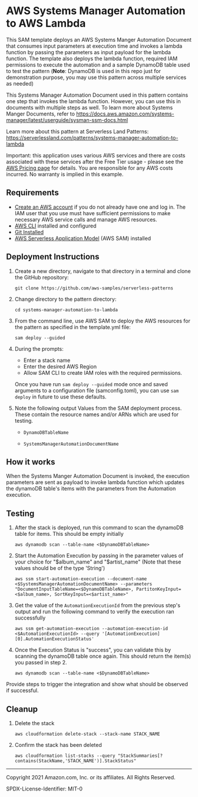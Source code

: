 # AWS Systems Manager Automation to AWS Lambda

This SAM template deploys an AWS Systems Manger Automation Document that consumes input parameters at execution time and invokes a lambda function by passing the parameters as input payload for the lambda function. The template also deploys the lambda function, required IAM permissions to execute the automation and a sample DynamoDB table used to test the pattern
(**Note**: DynamoDB is used in this repo just for demonstration purpose, you may use this pattern across multiple services as needed)

This Systems Manager Automation Document used in this pattern contains one step that invokes the lambda function. However, you can use this in documents with multiple steps as well. To learn more about Systems Manger Documents, refer to https://docs.aws.amazon.com/systems-manager/latest/userguide/sysman-ssm-docs.html

Learn more about this pattern at Serverless Land Patterns: https://serverlessland.com/patterns/systems-manager-automation-to-lambda

Important: this application uses various AWS services and there are costs associated with these services after the Free Tier usage - please see the [AWS Pricing page](https://aws.amazon.com/pricing/) for details. You are responsible for any AWS costs incurred. No warranty is implied in this example.

## Requirements

* [Create an AWS account](https://portal.aws.amazon.com/gp/aws/developer/registration/index.html) if you do not already have one and log in. The IAM user that you use must have sufficient permissions to make necessary AWS service calls and manage AWS resources.
* [AWS CLI](https://docs.aws.amazon.com/cli/latest/userguide/install-cliv2.html) installed and configured
* [Git Installed](https://git-scm.com/book/en/v2/Getting-Started-Installing-Git)
* [AWS Serverless Application Model](https://docs.aws.amazon.com/serverless-application-model/latest/developerguide/serverless-sam-cli-install.html) (AWS SAM) installed

## Deployment Instructions

1. Create a new directory, navigate to that directory in a terminal and clone the GitHub repository:
    ```
    git clone https://github.com/aws-samples/serverless-patterns
    ```
2. Change directory to the pattern directory:
    ```
    cd systems-manager-automation-to-lambda
    ```
3. From the command line, use AWS SAM to deploy the AWS resources for the pattern as specified in the template.yml file:
    ```
    sam deploy --guided
    ```
4. During the prompts:
    * Enter a stack name
    * Enter the desired AWS Region
    * Allow SAM CLI to create IAM roles with the required permissions.

    Once you have run `sam deploy --guided` mode once and saved arguments to a configuration file (samconfig.toml), you can use `sam deploy` in future to use these defaults.

5. Note the following output Values from the SAM deployment process. These contain the resource names and/or ARNs which are used for testing.

    * ```
      DynamoDBTableName
      ```

    * ```
      SystemsManagerAutomationDocumentName
      ```  


## How it works

When the Systems Manger Automation Document is invoked, the execution parameters are sent as payload to invoke lambda function which updates the dynamoDB table's items with the parameters from the Automation execution.

## Testing

1. After the stack is deployed, run this command to scan the dynamoDB table for items. This should be empty initially

   ```
   aws dynamodb scan --table-name <$DynamoDBTableName>
   ```

2. Start the Automation Execution by passing in the parameter values of your choice for "$album_name" and "$artist_name" (Note that these values should be of the type 'String')

    ```
    aws ssm start-automation-execution --document-name <$SystemsManagerAutomationDocumentName> --parameters "DocumentInputTableName=<$DynamoDBTableName>, PartitonKeyInput=<$album_name>, SortKeyInput=<$artist_name>"
    ```  
3. Get the value of the `AutomationExecutionId` from the previous step's output and run the following command to verify the execution ran successfully

    ```
    aws ssm get-automation-execution --automation-execution-id <$AutomationExecutionId> --query '[AutomationExecution][0].AutomationExecutionStatus'
    ```

4. Once the Execution Status is "success", you can validate this by scanning the dynamoDB table once again. This should return the item(s) you passed in step 2.

    ```
    aws dynamodb scan --table-name <$DynamoDBTableName>
    ```

Provide steps to trigger the integration and show what should be observed if successful.

## Cleanup

1. Delete the stack
    ```
    aws cloudformation delete-stack --stack-name STACK_NAME
    ```
1. Confirm the stack has been deleted
    ```
    aws cloudformation list-stacks --query "StackSummaries[?contains(StackName,'STACK_NAME')].StackStatus"
    ```
----
Copyright 2021 Amazon.com, Inc. or its affiliates. All Rights Reserved.

SPDX-License-Identifier: MIT-0
